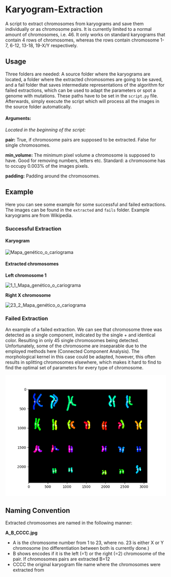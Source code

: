 # Karyogram-Extraction

A script to extract chromosomes from karyograms and save them individually or as chromosome pairs. It is currently limited to a normal amount of chromosomes, i.e. 46. It only works on standard karyograms that contain 4 rows of chromosomes, whereas the rows contain chromosome 1-7, 6-12, 13-18, 19-X/Y respectively.



## Usage

Three folders are needed: A source folder where the karyograms are located, a folder where the extracted chromosomes are going to be saved, and a fail folder that saves intermediate representations of the algorithm for failed extractions, which can be used to adapt the parameters or spot a genome with mutations. These paths have to be set in the `script.py` file. Afterwards, simply execute the script which will process all the images in the source folder automatically.

#### Arguments:

*Located in the beginning of the script:*

**pair:** True, if chromosome pairs are supposed to be extracted. False for single chromosomes.

**min_volume:** The minimum pixel volume a chromosome is supposed to have. Good for removing numbers, letters etc. Standard: a chromosome has to occupy 0.003% of the images pixels.

**padding:** Padding around the chromosomes.



## Example

Here you can see some example for some successful and failed extractions. The images can be found in the  `extracted` and `fails` folder. Example karyograms are from Wikipedia.

### Successful Extraction

#### Karyogram

![Mapa_genético_o_cariograma](./imgs/Mapa_genético_o_cariograma.jpeg)

#### Extracted chromosomes

**Left chromosome 1**

![1_1_Mapa_genético_o_cariograma](./extracted/1_1_Mapa_genético_o_cariograma.png)

**Right X chromosome**

![23_2_Mapa_genético_o_cariograma](./extracted/23_2_Mapa_genético_o_cariograma.png)

### Failed Extraction

An example of a failed extraction. We can see that chromosome three was detected as a single component, indicated by the single + and identical color. Resulting in only 45 single chromosomes being detected. Unfortunately, some of the chromosome are inseparable due to the employed methods here (Connected Component Analysis). The morphological kernel in this case could be adapted, however, this often results in splitting chromosomes elsewhere, which makes it hard to find to find the optimal set of parameters for every type of chromosome.

![NHGRI_human_male_karyotype](./fails/NHGRI_human_male_karyotype.png)



## Naming Convention
 Extracted chromosomes are named in the following manner:

**A_B_CCCC.jpg**

  - A is the chromosome number from 1 to 23, where no. 23 is either X or Y chromosome (no differentiation between both is currently done.)
  - B shows encodes if it is the left (=1) or the right (=2) chromosome of the pair. If chromosomes pairs are extracted B=12
  - CCCC the original karyogram file name where the chromosomes were extracted from
